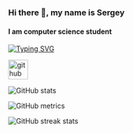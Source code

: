 ### Hi there 👋, my name is Sergey
#### I am computer science student
[![Typing SVG](https://readme-typing-svg.herokuapp.com?color=%2336BCF7&lines=Skills:+PYTHON+|+FASTAPI+|+AIOGRAM)](https://git.io/typing-svg)



[<img src='https://cdn.jsdelivr.net/npm/simple-icons@3.0.1/icons/github.svg' alt='github' height='40'>](https://github.com/basautomaticaly)  

![GitHub stats](https://github-readme-stats.vercel.app/api?username=basautomaticaly&show_icons=true&count_private=true)  

![GitHub metrics](https://metrics.lecoq.io/basautomaticaly)  

![GitHub streak stats](https://streak-stats.demolab.com/?user=basautomaticaly)  



<!--
**basautomaticaly/basautomaticaly** is a ✨ _special_ ✨ repository because its `README.md` (this file) appears on your GitHub profile.

Here are some ideas to get you started:

- 🔭 I’m currently working on ...
- 🌱 I’m currently learning ...
- 👯 I’m looking to collaborate on ...
- 🤔 I’m looking for help with ...
- 💬 Ask me about ...
- 📫 How to reach me: ...
- 😄 Pronouns: ...
- ⚡ Fun fact: ...
-->
